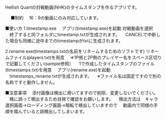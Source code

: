 Hellish Quartの対戦動画(NHK)のタイムスタンプを作るアプリです。

　
■制約
　16：9の動画にのみ対応しています。

■使い方
 1.timestamp.exe
　アプリ(timestamp.exe)を起動
  対戦動画を選択
　終了すると同フォルダにtimestamp.txtが生成されます。
　CANCELで中断した場合も同様に途中までのtimestampがtxtに生成されます。

 2.rename.exe(timestamps.txtの名前をリネームするためのソフトです)
  リネームファイル(players.txt)を用意
　⇒1P側と2P側のプレイヤー名をスペース区切りで記載してください(sample参照）
　1で作成したタイムスタンプのファイル(timestamps.txt)を用意
　アプリ(rename.exe)を起動
　timestamps_rename.txtが生成されます。
　※ファイル名は固定ですので別の名称ですと動作しません。

■注意事項
　添付画像は検出に用いてますので削除、変更しないでください。
　稀に誤って検出するため目視で確認をお願いします。
　検出方法は　キャラ選択画面→ローディング画面→暗転で検出していますので
　動画内で同様の手順を踏んでいると誤検出してしまいます。
